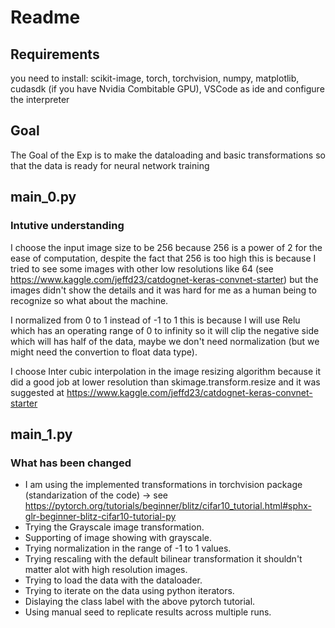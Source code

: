 # Readme
## Requirements
you need to install: 
scikit-image, torch, torchvision, numpy, matplotlib, cudasdk (if you have Nvidia Combitable GPU),
VSCode as ide and configure the interpreter

## Goal
The Goal of the Exp is to make the dataloading and basic transformations so that the data is ready for neural network training

## main_0.py
### Intutive understanding
I choose the input image size to be 256 because 256 is a power of 2 for the ease of computation, despite the fact that 256 is too high this is because I tried to see some images with other low resolutions like 64 (see https://www.kaggle.com/jeffd23/catdognet-keras-convnet-starter) but the images didn't show the details and it was hard for me as a human being to recognize so what about the machine.

I normalized from 0 to 1 instead of -1 to 1 this is because I will use Relu which has an operating range of 0 to infinity so it will clip the negative side which will has half of the data, maybe we don't need normalization (but we might need the convertion to float data type).

I choose Inter cubic interpolation in the image resizing algorithm because it did a good job at lower resolution than skimage.transform.resize and it was suggested at https://www.kaggle.com/jeffd23/catdognet-keras-convnet-starter

## main_1.py
### What has been changed
- I am using the implemented transformations in torchvision package (standarization of the code) -> see https://pytorch.org/tutorials/beginner/blitz/cifar10_tutorial.html#sphx-glr-beginner-blitz-cifar10-tutorial-py
- Trying the Grayscale image transformation.
- Supporting of image showing with grayscale.
- Trying normalization in the range of -1 to 1 values.
- Trying rescaling with the default bilinear transformation it shouldn't matter alot with high resolution images.
- Trying to load the data with the dataloader.
- Trying to iterate on the data using python iterators.
- Dislaying the class label with the above pytorch tutorial.
- Using manual seed to replicate results across multiple runs.